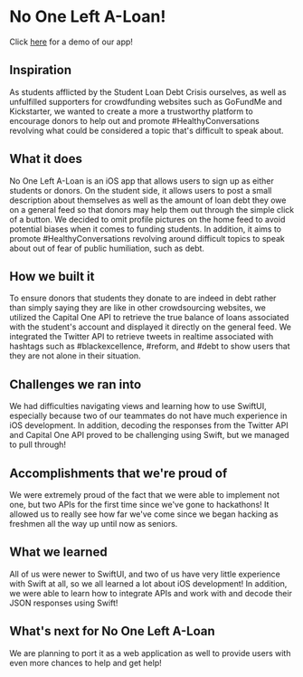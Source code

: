 # No One Left A-Loan!

Click [here](https://www.youtube.com/watch?v=5O4sfVG6sK4) for a demo of our app!

## Inspiration
As students afflicted by the Student Loan Debt Crisis ourselves, as well as unfulfilled supporters for crowdfunding websites such as GoFundMe and Kickstarter, we wanted to create a more a trustworthy platform to encourage donors to help out and promote #HealthyConversations revolving what could be considered a topic that's difficult to speak about.

## What it does
No One Left A-Loan is an iOS app that allows users to sign up as either students or donors. On the student side, it allows users to post a small description about themselves as well as the amount of loan debt they owe on a general feed so that donors may help them out through the simple click of a button. We decided to omit profile pictures on the home feed to avoid potential biases when it comes to funding students. In addition, it aims to promote #HealthyConversations revolving around difficult topics to speak about out of fear of public humiliation, such as debt.

## How we built it
To ensure donors that students they donate to are indeed in debt rather than simply saying they are like in other crowdsourcing websites, we utilized the Capital One API to retrieve the true balance of loans associated with the student's account and displayed it directly on the general feed. We integrated the Twitter API to retrieve tweets in realtime associated with hashtags such as #blackexcellence, #reform, and #debt to show users that they are not alone in their situation.

## Challenges we ran into
We had difficulties navigating views and learning how to use SwiftUI, especially because two of our teammates do not have much experience in iOS development. In addition, decoding the responses from the Twitter API and Capital One API proved to be challenging using Swift, but we managed to pull through!

## Accomplishments that we're proud of
We were extremely proud of the fact that we were able to implement not one, but two APIs for the first time since we've gone to hackathons! It allowed us to really see how far we've come since we began hacking as freshmen all the way up until now as seniors.

## What we learned
All of us were newer to SwiftUI, and two of us have very little experience with Swift at all, so we all learned a lot about iOS development! In addition, we were able to learn how to integrate APIs and work with and decode their JSON responses using Swift!

## What's next for No One Left A-Loan
We are planning to port it as a web application as well to provide users with even more chances to help and get help!
